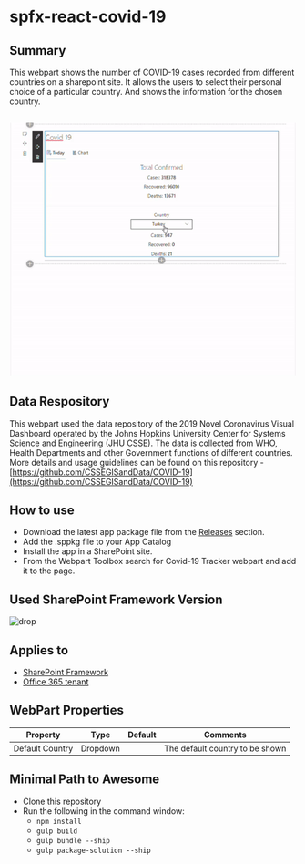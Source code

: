 # spfx-react-covid-19
## Summary
This webpart shows the number of COVID-19 cases recorded from different countries on a sharepoint site. It allows the users to select their personal choice of a particular country. And shows the information for the chosen country.

##  
![spfx-covid19](/assets/screen.gif) 

## Data Respository
This webpart used the data repository of the 2019 Novel Coronavirus Visual Dashboard operated by the Johns Hopkins University Center for Systems Science and Engineering (JHU CSSE).
The data is collected from WHO, Health Departments and other Government functions of different countries. More details and usage guidelines can be found on this repository - [https://github.com/CSSEGISandData/COVID-19](https://github.com/CSSEGISandData/COVID-19)

## How to use
- Download the latest app package file from the [Releases](https://github.com/RamPrasadMeenavalli/react-covid19-tracker/releases) section. 
- Add the .sppkg file to your App Catalog 
- Install the app in a SharePoint site.
- From the Webpart Toolbox search for Covid-19 Tracker webpart and add it to the page.

## Used SharePoint Framework Version 
![drop](https://img.shields.io/badge/version-1.10.0-green.svg)

## Applies to

* [SharePoint Framework](https:/dev.office.com/sharepoint)
* [Office 365 tenant](https://dev.office.com/sharepoint/docs/spfx/set-up-your-development-environment)


## WebPart Properties
 
Property |Type|Default| Comments
--------------------|----|--------|----------
Default Country | Dropdown |  | The default country to be shown

## Minimal Path to Awesome

- Clone this repository
- Run the following in the command window:
  - `npm install`
  - `gulp build`
  - `gulp bundle --ship`
  - `gulp package-solution --ship`
